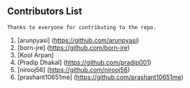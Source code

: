 ## Contributors List
	Thanks to everyone for contributing to the repo.
1. [arunpyasi] (https://github.com/arunpyasi)
2. [born-jre] (https://github.com/born-jre)
3. [Kool Arpan]
4. [Pradip Dhakal] (https://github.com/pradip001)
5. [nirooj56] (https://github.com/nirooj56)
6. [prashant10651me] (https://github.com/prashant10651me)
